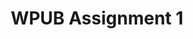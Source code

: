 ---
layout: page
title: WPUB Assignment 1
permalink: /documentation/wpub-1/

category: Documentation
category_navigation_order: 1
---